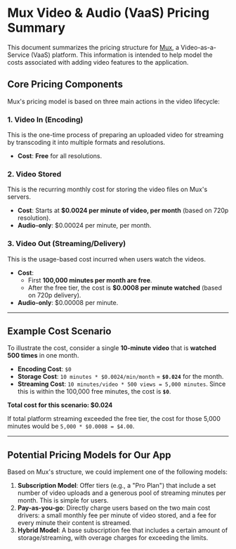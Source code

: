 # Mux Video & Audio (VaaS) Pricing Summary

This document summarizes the pricing structure for [Mux](https://mux.com), a
Video-as-a-Service (VaaS) platform. This information is intended to help model
the costs associated with adding video features to the application.

## Core Pricing Components

Mux's pricing model is based on three main actions in the video lifecycle:

### 1. Video In (Encoding)

This is the one-time process of preparing an uploaded video for streaming by
transcoding it into multiple formats and resolutions.

- **Cost**: **Free** for all resolutions.

### 2. Video Stored

This is the recurring monthly cost for storing the video files on Mux's servers.

- **Cost**: Starts at **$0.0024 per minute of video, per month** (based on 720p
  resolution).
- **Audio-only**: $0.00024 per minute, per month.

### 3. Video Out (Streaming/Delivery)

This is the usage-based cost incurred when users watch the videos.

- **Cost**:
  - First **100,000 minutes per month are free**.
  - After the free tier, the cost is **$0.0008 per minute watched** (based on
    720p delivery).
- **Audio-only**: $0.00008 per minute.

---

## Example Cost Scenario

To illustrate the cost, consider a single **10-minute video** that is **watched
500 times** in one month.

- **Encoding Cost**: `$0`
- **Storage Cost**: `10 minutes * $0.0024/min/month` = **`$0.024`** for the
  month.
- **Streaming Cost**: `10 minutes/video * 500 views = 5,000 minutes`. Since this
  is within the 100,000 free minutes, the cost is **`$0`**.

**Total cost for this scenario: $0.024**

If total platform streaming exceeded the free tier, the cost for those 5,000
minutes would be `5,000 * $0.0008 = $4.00`.

---

## Potential Pricing Models for Our App

Based on Mux's structure, we could implement one of the following models:

1.  **Subscription Model**: Offer tiers (e.g., a "Pro Plan") that include a set
    number of video uploads and a generous pool of streaming minutes per month.
    This is simple for users.
2.  **Pay-as-you-go**: Directly charge users based on the two main cost drivers:
    a small monthly fee per minute of video stored, and a fee for every minute
    their content is streamed.
3.  **Hybrid Model**: A base subscription fee that includes a certain amount of
    storage/streaming, with overage charges for exceeding the limits.
